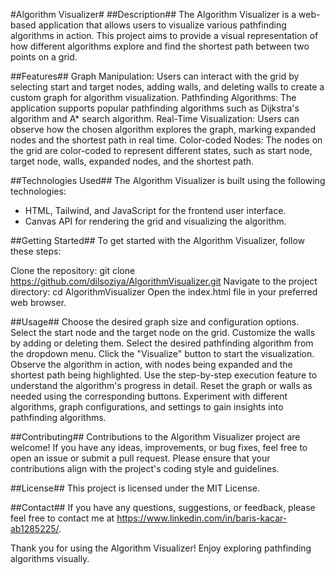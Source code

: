 #Algorithm Visualizer#
##Description##
The Algorithm Visualizer is a web-based application that allows users to visualize various pathfinding algorithms in action. This project aims to provide a visual representation of how different algorithms explore and find the shortest path between two points on a grid.

##Features##
Graph Manipulation: Users can interact with the grid by selecting start and target nodes, adding walls, and deleting walls to create a custom graph for algorithm visualization.
Pathfinding Algorithms: The application supports popular pathfinding algorithms such as Dijkstra's algorithm and A* search algorithm.
Real-Time Visualization: Users can observe how the chosen algorithm explores the graph, marking expanded nodes and the shortest path in real time.
Color-coded Nodes: The nodes on the grid are color-coded to represent different states, such as start node, target node, walls, expanded nodes, and the shortest path.

##Technologies Used##
The Algorithm Visualizer is built using the following technologies:

* HTML, Tailwind, and JavaScript for the frontend user interface.
* Canvas API for rendering the grid and visualizing the algorithm.

##Getting Started##
To get started with the Algorithm Visualizer, follow these steps:

Clone the repository: git clone https://github.com/dilsoziya/AlgorithmVisualizer.git
Navigate to the project directory: cd AlgorithmVisualizer
Open the index.html file in your preferred web browser.

##Usage##
Choose the desired graph size and configuration options.
Select the start node and the target node on the grid.
Customize the walls by adding or deleting them.
Select the desired pathfinding algorithm from the dropdown menu.
Click the "Visualize" button to start the visualization.
Observe the algorithm in action, with nodes being expanded and the shortest path being highlighted.
Use the step-by-step execution feature to understand the algorithm's progress in detail.
Reset the graph or walls as needed using the corresponding buttons.
Experiment with different algorithms, graph configurations, and settings to gain insights into pathfinding algorithms.

##Contributing##
Contributions to the Algorithm Visualizer project are welcome! If you have any ideas, improvements, or bug fixes, feel free to open an issue or submit a pull request. Please ensure that your contributions align with the project's coding style and guidelines.

##License##
This project is licensed under the MIT License.

##Contact##
If you have any questions, suggestions, or feedback, please feel free to contact me at https://www.linkedin.com/in/baris-kacar-ab1285225/.

Thank you for using the Algorithm Visualizer! Enjoy exploring pathfinding algorithms visually.
